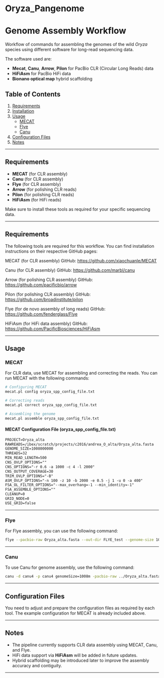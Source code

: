# Oryza_Pangenome

# Genome Assembly Workflow

Workflow of commands for assembling the genomes of the wild *Oryza* species using different software for long-read sequencing data. 

The software used are:
- **Mecat**, **Canu**, **Arrow**, **Pilon** for PacBio CLR (Circular Long Reads) data
- **HiFiAsm** for PacBio HiFi data
- **Bionano optical map** hybrid scaffolding

## Table of Contents
1. [Requirements](#requirements)
2. [Installation](#installation)
3. [Usage](#usage)
   - [MECAT](#mecat)
   - [Flye](#flye)
   - [Canu](#canu)
4. [Configuration Files](#configuration-files)
5. [Notes](#notes)

---

## Requirements
- **MECAT** (for CLR assembly)
- **Canu** (for CLR assembly)
- **Flye** (for CLR assembly)
- **Arrow** (for polishing CLR reads)
- **Pilon** (for polishing CLR reads)
- **HiFiAsm** (for HiFi reads)

Make sure to install these tools as required for your specific sequencing data.

---

## Requirements
The following tools are required for this workflow. You can find installation instructions on their respective GitHub pages:

MECAT (for CLR assembly)
GitHub: https://github.com/xiaochuanle/MECAT

Canu (for CLR assembly)
GitHub: https://github.com/marbl/canu

Arrow (for polishing CLR assembly)
GitHub: https://github.com/pacificbio/arrow

Pilon (for polishing CLR assembly)
GitHub: https://github.com/broadinstitute/pilon

Flye (for de novo assembly of long reads)
GitHub: https://github.com/fenderglass/Flye

HiFiAsm (for HiFi data assembly)
GitHub: https://github.com/PacificBiosciences/HiFiAsm

---

## Usage

### MECAT
For CLR data, use MECAT for assembling and correcting the reads. You can run MECAT with the following commands:

```bash
# Configuring MECAT
mecat.pl config oryza_spp_config_file.txt

# Correcting reads
mecat.pl correct oryza_spp_config_file.txt

# Assembling the genome
mecat.pl assemble oryza_spp_config_file.txt
```

#### MECAT Configuration File (oryza_spp_config_file.txt)
```txt
PROJECT=Oryza_alta
RAWREADS=/ibex/scratch/projects/c2016/andrea_O_alta/Oryza_alta.fasta
GENOME_SIZE=1008000000
THREADS=32
MIN_READ_LENGTH=500
CNS_OVLP_OPTIONS=""
CNS_OPTIONS="-r 0.6 -a 1000 -c 4 -l 2000"
CNS_OUTPUT_COVERAGE=30
TRIM_OVLP_OPTIONS="-B"
ASM_OVLP_OPTIONS="-n 100 -z 10 -b 2000 -e 0.5 -j 1 -u 0 -a 400"
FSA_OL_FILTER_OPTIONS="--max_overhang=-1 --min_identity=-1"
FSA_ASSEMBLE_OPTIONS=""
CLEANUP=0
GRID_NODE=0
USE_GRID=false
```

---

### Flye
For Flye assembly, you can use the following command:

```bash
flye --pacbio-raw Oryza_alta.fasta --out-dir FLYE_test --genome-size 1008m --threads 32 --asm-coverage 35
```

---

### Canu
To use Canu for genome assembly, use the following command:

```bash
canu -d canu4 -p canu4 genomeSize=1008m -pacbio-raw ../Oryza_alta.fasta usegrid=1 gridOptions="--time=5-00:00:00 --partition=batch --mem-per-cpu=16g" gridOptionsJobName=Oalta-using-grid
```

---

## Configuration Files
You need to adjust and prepare the configuration files as required by each tool. The example configuration for MECAT is already included above.

---

## Notes
- The pipeline currently supports CLR data assembly using MECAT, Canu, and Flye. 
- HiFi data support via **HiFiAsm** will be added in future updates.
- Hybrid scaffolding may be introduced later to improve the assembly accuracy and contiguity.

---
